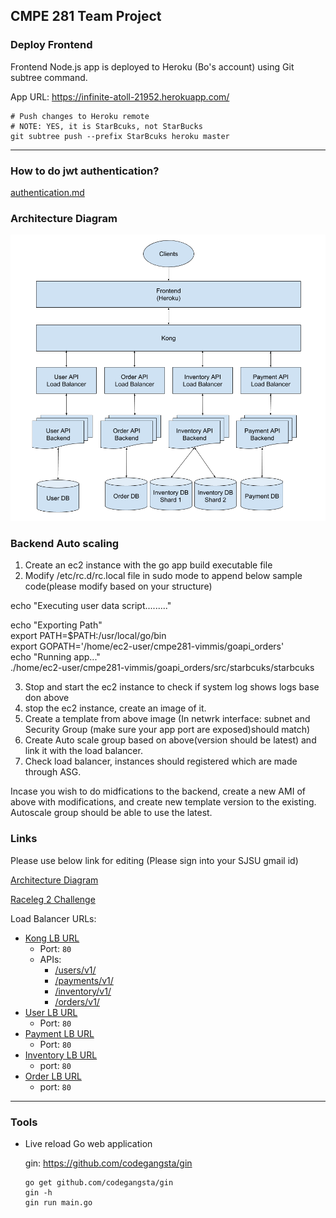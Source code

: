 ## CMPE 281 Team Project

### Deploy Frontend

Frontend Node.js app is deployed to Heroku (Bo's account) using Git subtree command.

App URL: https://infinite-atoll-21952.herokuapp.com/


```shell
# Push changes to Heroku remote
# NOTE: YES, it is StarBcuks, not StarBucks
git subtree push --prefix StarBcuks heroku master

```

---
### How to do jwt authentication?
[authentication.md](https://github.com/nguyensjsu/team281-bit-flip/blob/master/apis/src/cmpe281/user/authentication.md)

### Architecture Diagram
![Architecture](images/stack-architecture-diagram.png?raw=true "Architecture Diagram")

### Backend Auto scaling
1. Create an ec2 instance with the go app build executable file<br>
2. Modify /etc/rc.d/rc.local file in sudo mode to append below sample code(please modify based on your structure)<br>

echo "Executing user data script........."<br>

echo "Exporting Path"<br>
export PATH=$PATH:/usr/local/go/bin<br>
export GOPATH='/home/ec2-user/cmpe281-vimmis/goapi_orders'<br>
echo "Running app..."<br>
./home/ec2-user/cmpe281-vimmis/goapi_orders/src/starbcuks/starbcuks<br>

3. Stop and start the ec2 instance to check if system log shows logs base don above<br>
4. stop the ec2 instance, create an image of it.<br>
5. Create a template from above image (In netwrk interface: subnet and Security Group (make sure your app port are exposed)should match)<br>
6. Create Auto scale group based on above(version should be latest) and link it with the load balancer.<br>
7. Check load balancer, instances should registered which are made through ASG.<br>

Incase you wish to do midfications to the backend, create a new AMI of above with modifications, and create new template version to the existing. Autoscale group should be able to use the latest.

### Links

Please use below link for editing (Please sign into your SJSU gmail id)

[Architecture Diagram](https://docs.google.com/drawings/d/1IqZc8vxy2CkHh_zAqYUndz0EAhEl5wDZS-HAGB9p8Pg/edit?usp=sharing)


[Raceleg 2 Challenge](https://docs.google.com/document/d/172zN_JmlNBy1MiGxuYDfQZS04yMvDICOmocGRcR0Vzw/edit?usp=sharing)


Load Balancer URLs:
- [Kong LB URL](http://kong-lb-133222058.us-west-1.elb.amazonaws.com/)
  - Port: `80`
  - APIs:
    - [/users/v1/](http://kong-lb-133222058.us-west-1.elb.amazonaws.com/users/v1/)
    - [/payments/v1/](http://kong-lb-133222058.us-west-1.elb.amazonaws.com/payments/v1/)
    - [/inventory/v1/](http://kong-lb-133222058.us-west-1.elb.amazonaws.com/inventory/v1/)
    - [/orders/v1/](http://kong-lb-133222058.us-west-1.elb.amazonaws.com/orders/v1/)
- [User LB URL](http://cmpe281-team-project-user-api-995132055.us-west-1.elb.amazonaws.com/)
    - Port: `80`
- [Payment LB URL](http://payments-lb-853644621.us-west-1.elb.amazonaws.com/)
    - Port: `80`
- [Inventory LB URL](
http://inventory-lb-1305987865.us-west-1.elb.amazonaws.com/)
    - port: `80`
- [Order LB URL](http://orderLB-2141712569.us-west-1.elb.amazonaws.com/)
    - port: `80`

---

### Tools

- Live reload Go web application

    gin: https://github.com/codegangsta/gin
    ```
    go get github.com/codegangsta/gin
    gin -h
    gin run main.go
    ```
